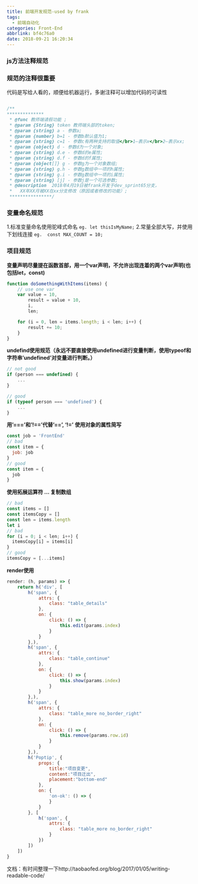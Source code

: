 ```yaml
---
title: 前端开发规范-used by frank
tags:
  - 前端自动化
categories: Front-End
abbrlink: bf4c76a0
date: 2018-09-21 16:20:34
---
```


### js方法注释规范

### 规范的注释很重要
代码是写给人看的，顺便给机器运行，多谢注释可以增加代码的可读性

```js

/** 
**************
 * @func 教师端请假功能 ;
 * @param {String} token 教师端头部的token;
 * @param {string} a - 参数a;
 * @param {number} b=1 - 参数b默认值为1;
 * @param {string} c=1 - 参数c有两种支持的取值</br>1—表示x</br>2—表示xx;
 * @param {object} d - 参数d为一个对象;
 * @param {string} d.e - 参数d的e属性;
 * @param {string} d.f - 参数d的f属性;
 * @param {object[]} g - 参数g为一个对象数组;
 * @param {string} g.h - 参数g数组中一项的h属性;
 * @param {string} g.i - 参数g数组中一项的i属性;
 * @param {string} [j] - 参数j是一个可选参数;
 * @description  2018年4月19日被frank开发于dev_sprint65分支，
 *   XX年XX月被XX在xx分支修改（原因或者修改的功能）;
 ****************/
```

### 变量命名规范

1.标准变量命名使用驼峰式命名           `eg. let thisIsMyName;` 
2.常量全部大写，并使用下划线连接       `eg.  const MAX_COUNT = 10; `

### 项目规范

**变量声明尽量提在函数首部，用一个var声明，不允许出现连着的两个var声明(也包括let，const)**

```js
function doSomethingWithItems(items) {
    // use one var
    var value = 10,
        result = value + 10,
        i,
        len;

    for (i = 0, len = items.length; i < len; i++) {
        result += 10;
    }
}
```

**undefind使用规范（永远不要直接使用undefined进行变量判断，使用typeof和字符串’undefined’对变量进行判断。）**

```js
// not good
if (person === undefined) {
    ...
}

// good
if (typeof person === 'undefined') {
    ...
}
```
**用’===’和’!==’代替’==’, ‘!=’**
**使用对象的属性简写**
```js
const job = 'FrontEnd'
// bad
const item = {
  job: job
}
// good
const item = {
  job
}
```

**使用拓展运算符 … 复制数组**
```js
// bad
const items = []
const itemsCopy = []
const len = items.length
let i
// bad
for (i = 0; i < len; i++) {
  itemsCopy[i] = items[i]
}
// good
itemsCopy = [...items]
```

**render使用**
```js
render: (h, params) => {
    return h('div', [
        h('span', {
            attrs: {
                class: "table_details"
            },
            on: {
                click: () => {
                    this.edit(params.index)
                }
            }
        },),
        h('span', {
            attrs: {
                class: "table_continue"
            },
            on: {
                click: () => {
                    this.show(params.index)
                }
            }
        },),
        h('span', {
            attrs: {
                class: "table_more no_border_right"
            },
            on: {
                click: () => {
                    this.remove(params.row.id)
                }
            }
        },),
        h('Poptip', {
            props: {
                title:"项目变更",
                content:"项目迁出",
                placement:"bottom-end"
            },
            on: {
                'on-ok': () => {
                }
            }
        }, [
            h('span', {
                attrs: {
                    class: "table_more no_border_right"
                }
            })
        ])
    ])
}     
```

文档：有时间整理一下http://taobaofed.org/blog/2017/01/05/writing-readable-code/
